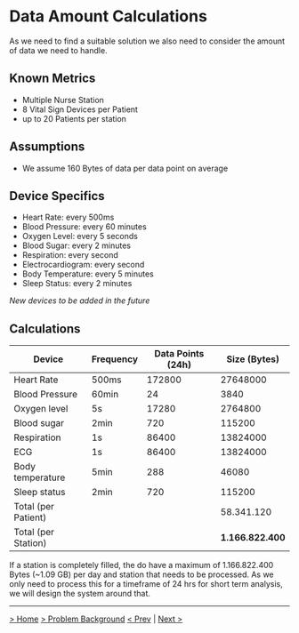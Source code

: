 # Data Amount Calculations

As we need to find a suitable solution we also need to consider the amount of data we need to handle.  


## Known Metrics

- Multiple Nurse Station
- 8 Vital Sign Devices per Patient
- up to 20 Patients per station

## Assumptions

- We assume 160 Bytes of data per data point on average

## Device Specifics

- Heart Rate: every 500ms
- Blood Pressure: every 60 minutes
- Oxygen Level: every 5 seconds
- Blood Sugar: every 2 minutes
- Respiration: every second
- Electrocardiogram: every second
- Body Temperature: every 5 minutes
- Sleep Status: every 2 minutes

*New devices to be added in the future* 


## Calculations

| Device              	    | Frequency 	| Data Points (24h) 	 | Size (Bytes)  	     |
|--------------------------|-----------	|---------------------|---------------------|
| Heart Rate          	    | 500ms     	| 172800           	  | 27648000      	     |
| Blood Pressure      	    | 60min     	| 24               	  | 3840          	     |
| Oxygen level        	    | 5s        	| 17280            	  | 2764800       	     |
| Blood sugar         	    | 2min      	| 720              	  | 115200        	     |
| Respiration         	    | 1s        	| 86400            	  | 13824000      	     |
| ECG                 	    | 1s        	| 86400            	  | 13824000      	     |
| Body temperature    	    | 5min      	| 288              	  | 46080         	     |
| Sleep status        	    | 2min      	| 720              	  | 115200        	     |
| Total (per Patient) 	    |           	| 	                   | 58.341.120    	     |
| Total (per Station) 	    |           	| 	                   | **1.166.822.400** 	 |

If a station is completely filled, the do have a maximum of 1.166.822.400 Bytes (~1.09 GB) per day and station that needs to be processed.
As we only need to process this for a timeframe of 24 hrs for short term analysis, we will design the system around that.


---
[> Home](../README.md)    [>  Problem Background](README.md)
[< Prev](Requirements.md)  |  [Next >](StakeholderConcerns.md)